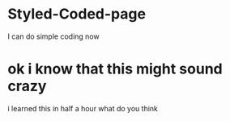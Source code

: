 # Styled-Coded-page
<html>
  <head>
    <titel>I can do simple coding now</titel>
     <link rel="stylesheet" type="text/css" href="styles.css">
  </head>
    <body> 
      <h1>ok i know that this might sound crazy</h1>
      <p>i learned this in half a hour what do you think</p>
    </body>
  
</html>
